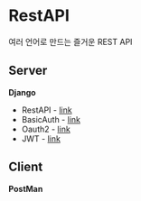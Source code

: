 # RestAPI
여러 언어로 만드는 즐거운 REST API

## Server

**Django**

- RestAPI - [link](https://github.com/mooncinnamon/RestAPI/tree/master/Django/RestAPI-Django)
- BasicAuth - [link](https://github.com/mooncinnamon/RestAPI/tree/master/Django/RestApi-Login)
- Oauth2 - [link](https://github.com/mooncinnamon/RestAPI/tree/master/Django/RestAPI-OauthLogin)
- JWT - [link](https://github.com/mooncinnamon/RestAPI/tree/master/Django/RestApi-JWTLogin)



## Client

**PostMan**